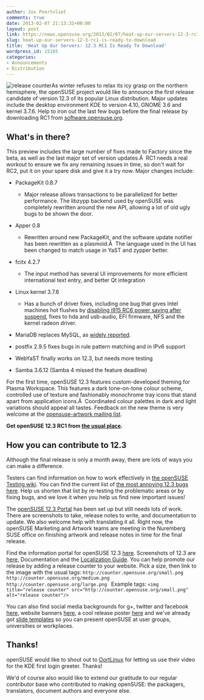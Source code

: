 ```yaml
---
author: Jos Poortvliet
comments: true
date: 2013-02-07 21:13:31+00:00
layout: post
link: https://news.opensuse.org/2013/02/07/heat-up-our-servers-12-3-rc1-is-ready-to-download/
slug: heat-up-our-servers-12-3-rc1-is-ready-to-download
title: 'Heat Up Our Servers: 12.3 RC1 Is Ready To Download'
wordpress_id: 15165
categories:
- Announcements
- Distribution
---
```


![release counter](http://counter.opensuse.org/medium.png)As winter refuses to relax its icy grasp on the northern hemisphere, the openSUSE project would like to announce the first release candidate of version 12.3 of its popular Linux distribution. Major updates include the desktop environment KDE to version 4.10, GNOME 3.6 and kernel 3.7.6. Help to iron out the last few bugs before the final release by downloading RC1 from [software.opensuse.org](http://software.opensuse.org/developer).


## What's in there?


This preview includes the large number of fixes made to Factory since the beta, as well as the last major set of version updates.Â  RC1 needs a real workout to ensure we fix any remaining issues in time, so don't wait for RC2, put it on your spare disk and give it a try now. Major changes include:



	
  * PackageKit 0.8.7

	
    * Major release allows transactions to be parallelized for better performance. The libzypp backend used by openSUSE was completely rewritten around the new API, allowing a lot of old ugly bugs to be shown the door.




	
  * Apper 0.8

	
    * Rewritten around new PackageKit, and the software update notifier has been rewritten as a plasmoid.Â  The language used in the UI has been changed to match usage in YaST and zypper better.




	
  * fcitx 4.2.7

	
    * The input method has several UI improvements for more efficient international text entry, and better Qt integration




	
  * Linux kernel 3.7.6

	
    * Has a bunch of driver fixes, including one bug that gives Intel machines hot flushes by [disabling i915 RC6 power saving after suspend](https://bugzilla.kernel.org/show_bug.cgi?id=52411), fixes to hda and usb-audio, EFI firmware, NFS and the kernel radeon driver.




	
  * MariaDB replaces MySQL, as [widely reported](http://www.zdnet.com/oracle-who-fedora-and-opensuse-will-replace-mysql-with-mariadb-7000010640/?s_cid=rSINGLE).

	
  * postfix 2.9.5 fixes bugs in rule pattern matching and in IPv6 support

	
  * WebYaST finally works on 12.3, but needs more testing

	
  * Samba 3.6.12 (Samba 4 missed the feature deadline)


For the first time, openSUSE 12.3 features custom-developed theming for Plasma Workspace. This features a dark tone-on-tone colour scheme, controlled use of texture and fashionably monochrome tray icons that stand apart from application icons.Â  Coordinated colour palettes in dark and light variations should appeal all tastes. Feedback on the new theme is very welcome at the [opensuse-artwork mailing list](http://lists.opensuse.org/opensuse-artwork/).

**Get openSUSE 12.3 RC1 from [the usual place](http://software.opensuse.org/developer/).**


## How you can contribute to 12.3


Although the final release is only a month away, there are lots of ways you can make a difference.

Testers can find information on how to work effectively in [the openSUSE Testing wiki](http://en.opensuse.org/openSUSE:Testing).
You can find the current list of [the most annoying 12.3 bugs here](http://en.opensuse.org/openSUSE:Most_annoying_bugs_12.3_dev).
Help us shorten that list by re-testing the problematic areas or by fixing bugs, and we love it when you help us find new important issues!

The [openSUSE 12.3 Portal](https://en.opensuse.org/Portal:12.3) has been set up but still needs lots of work. There are screenshots to take, release notes to write, and documentation to update. We also welcome help with translating it all. Right now, the openSUSE Marketing and Artwork teams are meeting in the Nuremberg SUSE office on finishing artwork and release notes in time for the final release.

Find the information portal for openSUSE 12.3 [here](http://en.opensuse.org/Portal:12.3).
Screenshots of 12.3 are [here](http://en.opensuse.org/Screenshots_12.3), Documentation and the [Localization Guide](http://en.opensuse.org/openSUSE:Localization_guide).
You can help promote our release by adding a release counter to your website. Pick a size, then link to the image with the usual tags:
`http://counter.opensuse.org/small.png
http://counter.opensuse.org/medium.png
http://counter.opensuse.org/large.png
`
Example tags:
`<img title="release counter" src="http://counter.opensuse.org/small.png" alt="release counter"/>`

You can also find social media backgrounds for g+, twitter and facebook [here](https://github.com/openSUSE/artwork/tree/master/Marketing%20Materials), website banners [here](https://github.com/openSUSE/artwork/tree/master/Marketing%20Materials/Web%20Banners/12.3%20Web%20Banners), a cool release poster [here](https://github.com/openSUSE/artwork/tree/master/Marketing%20Materials/Posters/12.3) and we've already got [slide templates](https://github.com/openSUSE/artwork/tree/master/Marketing%20Materials/openSUSE%20Introduction%20Slides) so you can present openSUSE at user groups, universities or workplaces.


## Thanks!


openSUSE would like to shout out to [OortLinux](http://www.youtube.com/user/OortLinux) for letting us use their video for the KDE first login greeter. Thanks!

We'd of course also would like to extend our gratitude to our regular contributor base who contributed to making openSUSE: the packagers, translators, document authors and everyone else.
